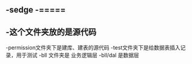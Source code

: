 ﻿
-﻿sedge
-=====
-
-这个文件夹放的是源代码
-
-permission文件夹下是建库、建表的源代码
-test文件夹下是给数据表插入记录，用于测试
-bll 文件夹是 业务逻辑层
-bll/dal 是数据层
